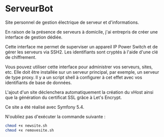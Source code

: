 # ServeurBot

Site personnel de gestion électrique de serveur et d'informations.

En raison de la présence de serveurs à domicile, j'ai entrepris de créer une interface de gestion dédiée.

Cette interface me permet de superviser un appareil IP Power Switch et de gérer les serveurs via SSH2. Les identifiants sont cryptés à l'aide d'une clé de chiffrement.

Vous pouvez utiliser cette interface pour administrer vos serveurs, sites, etc. Elle doit être installée sur un serveur principal, par exemple, un serveur de type proxy. Il y a un script shell à configurer à cet effet avec vos identifiants de base de données.

L'ajout d'un site déclenchera automatiquement la création du vHost ainsi que la génération du certificat SSL grâce à Let's Encrypt.

Ce site a été réalisé avec Symfony 5.4.

N'oubliez pas d'exécuter la commande suivante :
```bash
chmod +x newsite.sh
chmod +x removesite.sh
